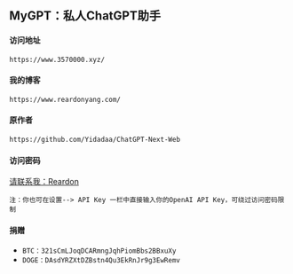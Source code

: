 ## MyGPT：私人ChatGPT助手



#### 访问地址
`https://www.3570000.xyz/`

#### 我的博客
`https://www.reardonyang.com/`

#### 原作者
`https://github.com/Yidadaa/ChatGPT-Next-Web`

#### 访问密码
[请联系我：Reardon](https://twitter.com/ReardonYang)

`注：你也可在设置--> API Key 一栏中直接输入你的OpenAI API Key，可绕过访问密码限制`

#### 捐赠
* `BTC：321sCmLJoqDCARmngJqhPiomBbs2BBxuXy`
* `DOGE：DAsdYRZXtDZBstn4Qu3EkRnJr9g3EwRemv`
